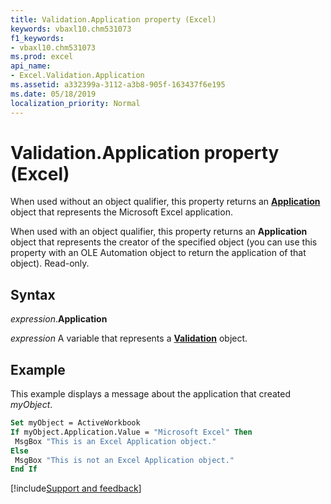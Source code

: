 ```yaml
---
title: Validation.Application property (Excel)
keywords: vbaxl10.chm531073
f1_keywords:
- vbaxl10.chm531073
ms.prod: excel
api_name:
- Excel.Validation.Application
ms.assetid: a332399a-3112-a3b8-905f-163437f6e195
ms.date: 05/18/2019
localization_priority: Normal
---
```



# Validation.Application property (Excel)

When used without an object qualifier, this property returns an **[Application](Excel.Application(object).md)** object that represents the Microsoft Excel application. 

When used with an object qualifier, this property returns an **Application** object that represents the creator of the specified object (you can use this property with an OLE Automation object to return the application of that object). Read-only.


## Syntax

_expression_.**Application**

_expression_ A variable that represents a **[Validation](Excel.Validation.md)** object.


## Example

This example displays a message about the application that created _myObject_.

```vb
Set myObject = ActiveWorkbook 
If myObject.Application.Value = "Microsoft Excel" Then 
 MsgBox "This is an Excel Application object." 
Else 
 MsgBox "This is not an Excel Application object." 
End If
```



[!include[Support and feedback](~/includes/feedback-boilerplate.md)]